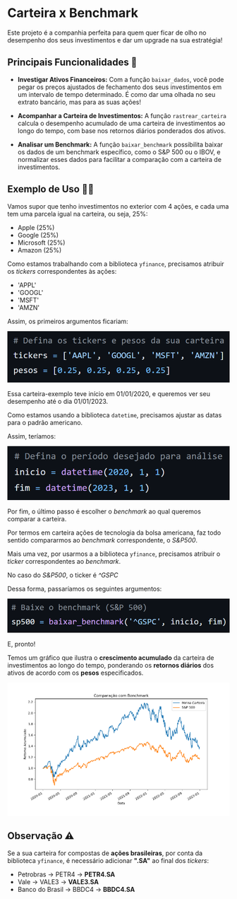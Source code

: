 # Carteira x Benchmark

Este projeto é a companhia perfeita para quem quer ficar de olho no desempenho dos seus investimentos e dar um upgrade na sua estratégia!

## Principais Funcionalidades 🔎
- **Investigar Ativos Financeiros:**
Com a função `baixar_dados`, você pode pegar os preços ajustados de fechamento dos seus investimentos em um intervalo de tempo determinado. É como dar uma olhada no seu extrato bancário, mas para as suas ações!

- **Acompanhar a Carteira de Investimentos:**
A função `rastrear_carteira` calcula o desempenho acumulado de uma carteira de investimentos ao longo do tempo, com base nos retornos diários ponderados dos ativos.

- **Analisar um Benchmark:**
A função `baixar_benchmark` possibilita baixar os dados de um benchmark específico, como o S&P 500 ou o IBOV, e normalizar esses dados para facilitar a comparação com a carteira de investimentos.

## Exemplo de Uso ✍🏻
Vamos supor que tenho investimentos no exterior com 4 ações, e cada uma tem uma parcela igual na carteira, ou seja, 25%:

- Apple (25%)
- Google (25%)
- Microsoft (25%)
- Amazon (25%)

Como estamos trabalhando com a biblioteca `yfinance`, precisamos atribuir os *tickers* correspondentes às ações:

- 'APPL'
- 'GOOGL'
- 'MSFT'
- 'AMZN'

Assim, os primeiros argumentos ficariam:

![Tickers e Pesos](image.png)

Essa carteira-exemplo teve início em 01/01/2020, e queremos ver seu desempenho até o dia 01/01/2023. 

Como estamos usando a biblioteca `datetime`, precisamos ajustar as datas para o padrão americano.

Assim, teríamos:

![Datas](image-1.png)

Por fim, o último passo é escolher o *benchmark* ao qual queremos comparar a carteira.

Por termos em carteira ações de tecnologia da bolsa americana, faz todo sentido compararmos ao *benchmark* correspondente, o *S&P500*.

Mais uma vez, por usarmos a a biblioteca `yfinance`, precisamos atribuir o *ticker* correspondentes ao *benchmark*.

No caso do *S&P500*, o ticker é *^GSPC*

Dessa forma, passaríamos os seguintes argumentos:

![Benchmark](image-2.png)

E, pronto! 

Temos um gráfico que ilustra o **crescimento acumulado** da carteira de investimentos ao longo do tempo, ponderando os **retornos diários** dos ativos de acordo com os **pesos** especificados.

![Gráfico](Figure_1.png)

## Observação ⚠️

Se a sua carteira for compostas de **ações brasileiras**, por conta da biblioteca `yfinance`, é necessário adicionar **".SA"** ao final dos *tickers*:

- Petrobras → PETR4 → **PETR4.SA**
- Vale → VALE3 → **VALE3.SA**
- Banco do Brasil → BBDC4 → **BBDC4.SA**
